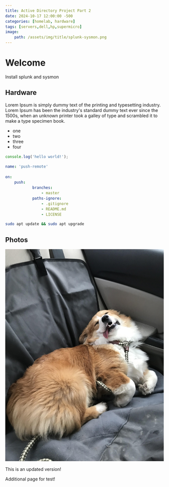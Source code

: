 ```yaml
---
title: Active Directory Project Part 2
date: 2024-10-17 12:00:00 -500
categories: [homelab, hardware]
tags: [servers,dell,hp,supermicro]
image:
    path: /assets/img/title/splunk-sysmon.png
---
```


# Welcome

Install splunk and sysmon

## Hardware

Lorem Ipsum is simply dummy text of the printing and typesetting industry. Lorem Ipsum has been the industry's standard dummy text ever since the 1500s, when an unknown printer took a galley of type and scrambled it to make a type specimen book.

* one
* two
* three
* four

```javascript
console.log('hello world!');
```

```yml
name: 'push-remote'

on:
    push:
            branches:
                - master
            paths-ignore:
                - .gitignore
                - README.md
                - LICENSE
```

```bash
sudo apt update && sudo apt upgrade
```

## Photos

![test](/assets/img/2024-12-12-Home-test/Corgi3.jpg)

This is an updated version!

Additional page for test!